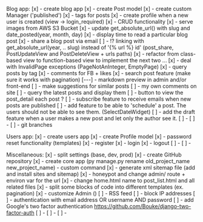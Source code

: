Blog app:
[x] - create blog app
[x] - create Post model
[x] - create custom Manager ('published')
[x] - tags for posts
[x] - create profile when a new user is created (view -> login_required)
[x] - CRUD functionality
[x] - serve images from AWS S3 Bucket
[x] - update get_absolute_url() with slug and date_posted(year, month, day)
[x] - display time to read a particular blog post
[x] - share a blog post via email
[ ] - !? linking with get_absolute_url(year, .. slug) instead of '{% url %} id' (post_share, PostUpdateView and PostDeleteView + urls paths)
[x] - refactor from class-based view to function-based view to implement the next two ...
[x] - deal with InvalidPage exceptions (PageNotAnInteger, EmptyPage)
[x] - query posts by tag
[x] - comments for FB + likes
[x] - search post feature (make sure it works with pagination)
[---] - markdown preview in admin and/or front-end
[ ] - make suggestions for similar posts
[ ] - my own comments on site
[ ] - query the latest posts and display them
[ ] - button to view the post_detail each post ?
[ ] - subscribe feature to receive emails when new posts are published
[ ] - add feature to be able to 'schedule' a post. The users should not be able to see them. (SelectDateWidget)
[ ] - add the draft feature when a user makes a new post and let only the author see it.
[ ] -
[ ] -
[ ] - git branches


Users app:
[x] - create users app
[x] - create Profile model
[x] - password reset functionality (templates)
[x] - register
[x] - login
[x] - logout
[ ] -
[ ] -


Miscellaneous:
[x] - split settings (base, dev, prod)
[x] - create GitHub repository
[x] - create core app (py manage.py rename old_project_name new_project_name) - custom command
[x] - generate xml sitemap file (add and install sites and sitemap)
[x] - honeypot and change admin/ route + environ var for the url
[x] - change home.html name to post_list.html and all related files
[x] - split some blocks of code into different templates (ex. pagination)
[x] - customize Admin ()
[ ] - RSS feed
[ ] - block IP addresses
[ ] - authentication with email address OR username AND password
[ ] - add Google's two factor authentication https://github.com/Bouke/django-two-factor-auth
[ ] -
[ ] -
[ ] -
